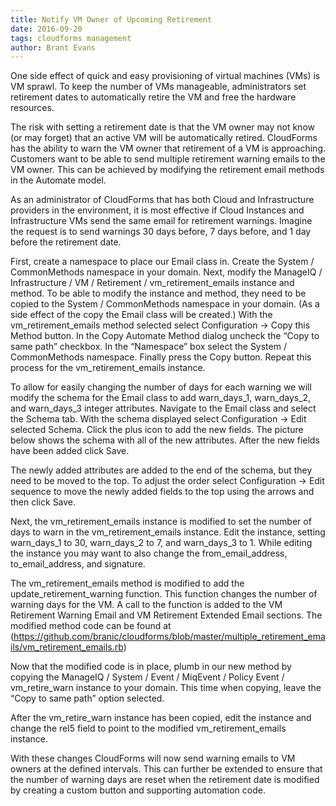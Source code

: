 ```yaml
---
title: Notify VM Owner of Upcoming Retirement
date: 2016-09-20
tags: cloudforms management
author: Brant Evans
---
```


One side effect of quick and easy provisioning of virtual machines (VMs) is VM sprawl. To keep the number of VMs manageable, administrators set retirement dates to automatically retire the VM and free the hardware resources.

The risk with setting a retirement date is that the VM owner may not know (or may forget) that an active VM will be automatically retired. CloudForms has the ability to warn the VM owner that retirement of a VM is approaching. Customers want to be able to send multiple retirement warning emails to the VM owner. This can be achieved by modifying the retirement email methods in the Automate model.

As an administrator of CloudForms that has both Cloud and Infrastructure providers in the environment, it is most effective if Cloud Instances and Infrastructure VMs send the same email for retirement warnings. Imagine the request is to send warnings 30 days before, 7 days before, and 1 day before the retirement date.

First, create a namespace to place our Email class in. Create the System / CommonMethods namespace in your domain.
Next, modify the ManageIQ / Infrastructure / VM / Retirement / vm_retirement_emails instance and method. To be able to modify the instance and method, they need to be copied to the System / CommonMethods namespace in your domain. (As a side effect of the copy the Email class will be created.) With the vm_retirement_emails method selected select Configuration → Copy this Method button. In the Copy Automate Method dialog uncheck the “Copy to same path” checkbox. In the “Namespace” box select the System / CommonMethods namespace. Finally press the Copy button. Repeat this process for the vm_retirement_emails instance.

To allow for easily changing the number of days for each warning we will modify the schema for the Email class to add warn_days_1, warn_days_2, and warn_days_3 integer attributes. Navigate to the Email class and select the Schema tab. With the schema displayed select Configuration → Edit selected Schema. Click the plus icon to add the new fields. The picture below shows the schema with all of the new attributes. After the new fields have been added click Save.

The newly added attributes are added to the end of the schema, but they need to be moved to the top. To adjust the order select Configuration → Edit sequence to move the newly added fields to the top using the arrows and then click Save.

Next, the vm_retirement_emails instance is modified to set the number of days to warn in the vm_retirement_emails instance. Edit the instance, setting warn_days_1 to 30, warn_days_2 to 7, and warn_days_3 to 1. While editing the instance you may want to also change the from_email_address, to_email_address, and signature.

The vm_retirement_emails method is modified to add the update_retirement_warning function. This function changes the number of warning days for the VM. A call to the function is added to the VM Retirement Warning Email and VM Retirement Extended Email sections. The modified method code can be found at (<https://github.com/branic/cloudforms/blob/master/multiple_retirement_emails/vm_retirement_emails.rb>)

Now that the modified code is in place, plumb in our new method by copying the ManageIQ / System / Event / MiqEvent / Policy Event / vm_retire_warn instance to your domain. This time when copying, leave the “Copy to same path” option selected.

After the vm_retire_warn instance has been copied, edit the instance and change the rel5 field to point to the modified vm_retirement_emails instance.

With these changes CloudForms will now send warning emails to VM owners at the defined intervals. This can further be extended to ensure that the number of warning days are reset when the retirement date is modified by creating a custom button and supporting automation code.
